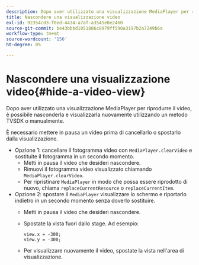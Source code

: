```yaml
---
description: Dopo aver utilizzato una visualizzazione MediaPlayer per riprodurre il video, è possibile nasconderla e visualizzarla nuovamente utilizzando un metodo TVSDK o manualmente.
title: Nascondere una visualizzazione video
exl-id: 92354cd3-f0ed-4434-a7af-a3545e0e2460
source-git-commit: be43bbbd1051886c8979ff590a3197b2a7249b6a
workflow-type: tm+mt
source-wordcount: '156'
ht-degree: 0%

---
```


# Nascondere una visualizzazione video{#hide-a-video-view}

Dopo aver utilizzato una visualizzazione MediaPlayer per riprodurre il video, è possibile nasconderla e visualizzarla nuovamente utilizzando un metodo TVSDK o manualmente.

È necessario mettere in pausa un video prima di cancellarlo o spostarlo dalla visualizzazione.
* Opzione 1: cancellare il fotogramma video con `MediaPlayer.clearVideo`&#x200B; e sostituite il fotogramma in un secondo momento.
   * Metti in pausa il video che desideri nascondere.
   * Rimuovi il fotogramma video visualizzato chiamando `MediaPlayer.clearVideo`.
   * Per ripristinare `MediaPlayer` in modo che possa essere riprodotto di nuovo, chiama `replaceCurrentResource` o `replaceCurrentItem`.
* Opzione 2: spostare il `MediaPlayer` visualizzare lo schermo e riportarlo indietro in un secondo momento senza doverlo sostituire.
   * Metti in pausa il video che desideri nascondere.
   * Spostate la vista fuori dallo stage. Ad esempio:

      ```
      view.x = -300; 
      view.y = -300;
      ```

   * Per visualizzare nuovamente il video, spostate la vista nell&#39;area di visualizzazione.
